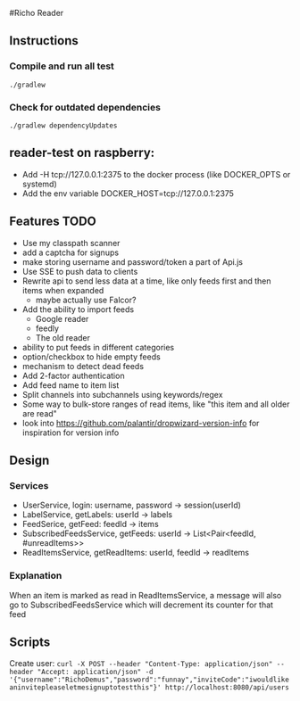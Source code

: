 #Richo Reader

## Instructions

### Compile and run all test
`./gradlew`

### Check for outdated dependencies
    ./gradlew dependencyUpdates

## reader-test on raspberry:
* Add -H tcp://127.0.0.1:2375 to the docker process (like DOCKER_OPTS or systemd)
* Add the env variable DOCKER_HOST=tcp://127.0.0.1:2375

## Features TODO
* Use my classpath scanner
* add a captcha for signups
* make storing username and password/token a part of Api.js
* Use SSE to push data to clients
* Rewrite api to send less data at a time, like only feeds first and then items when expanded
    * maybe actually use Falcor?
* Add the ability to import feeds
    * Google reader
    * feedly
    * The old reader
* ability to put feeds in different categories
* option/checkbox to hide empty feeds
* mechanism to detect dead feeds
* Add 2-factor authentication
* Add feed name to item list
* Split channels into subchannels using keywords/regex
* Some way to bulk-store ranges of read items, like "this item and all older are read"
* look into https://github.com/palantir/dropwizard-version-info for inspiration for version info

## Design
### Services
* UserService, login: username, password -> session(userId)
* LabelService, getLabels: userId -> labels
* FeedSerice, getFeed: feedId -> items
* SubscribedFeedsService, getFeeds: userId -> List<Pair<feedId, #unreadItems>>
* ReadItemsService, getReadItems: userId, feedId -> readItems
### Explanation
When an item is marked as read in ReadItemsService, a message will also go to SubscribedFeedsService which will decrement its counter for that feed

## Scripts
Create user:
```curl -X POST --header "Content-Type: application/json" --header "Accept: application/json" -d '{"username":"RichoDemus","password":"funnay","inviteCode":"iwouldlikeaninvitepleaseletmesignuptotestthis"}' http://localhost:8080/api/users```